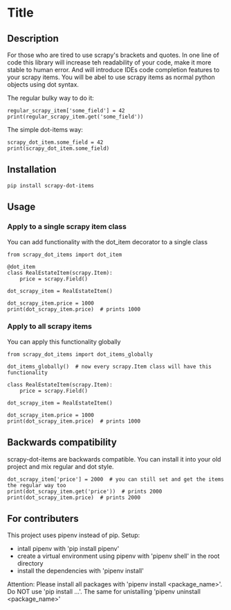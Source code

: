 # Title

## Description

For those who are tired to use scrapy's brackets and quotes. 
In one line of code this library will increase teh readability of your code, make it more stable to human error.
And will introduce IDEs code completion features to your scrapy items. 
You will be abel to use scrapy items as normal python objects using dot syntax.

The regular bulky way to do it:

    regular_scrapy_item['some_field'] = 42
    print(regular_scrapy_item.get('some_field'))

The simple dot-items way:

    scrapy_dot_item.some_field = 42
    print(scrapy_dot_item.some_field)

## Installation

    pip install scrapy-dot-items

## Usage

### Apply to a single scrapy item class

You can add functionality with the dot_item decorator to a single class
    
    from scrapy_dot_items import dot_item

    @dot_item
    class RealEstateItem(scrapy.Item):
        price = scrapy.Field()

    dot_scrapy_item = RealEstateItem()

    dot_scrapy_item.price = 1000
    print(dot_scrapy_item.price)  # prints 1000

### Apply to all scrapy items 

You can apply this functionality globally


    from scrapy_dot_items import dot_items_globally

    dot_items_globally()  # now every scrapy.Item class will have this functionality

    class RealEstateItem(scrapy.Item):
        price = scrapy.Field()

    dot_scrapy_item = RealEstateItem()

    dot_scrapy_item.price = 1000
    print(dot_scrapy_item.price)  # prints 1000

## Backwards compatibility

scrapy-dot-items are backwards compatible. You can install it into your old project and mix regular and dot style. 
    
    dot_scrapy_item['price'] = 2000  # you can still set and get the items the regular way too
    print(dot_scrapy_item.get('price'))  # prints 2000
    print(dot_scrapy_item.price)  # prints 2000


## For contributers

This project uses pipenv instead of pip. Setup:
- intall pipenv with 'pip install pipenv'
- create a virtual environment using pipenv with 'pipenv shell' in the root directory
- install the dependencies with 'pipenv install'

Attention:
Please install all packages with 'pipenv install <package_name>'. Do NOT use 'pip install ...'.
The same for unistalling 'pipenv uninstall <package_name>'